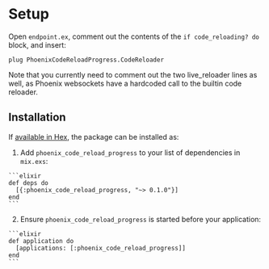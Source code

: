 # Setup

Open `endpoint.ex`, comment out the contents of the `if code_reloading? do` block, and insert:

  `plug PhoenixCodeReloadProgress.CodeReloader`

Note that you currently need to comment out the two live_reloader lines as well,
as Phoenix websockets have a hardcoded call to the builtin code reloader.

## Installation

If [available in Hex](https://hex.pm/docs/publish), the package can be installed as:

  1. Add `phoenix_code_reload_progress` to your list of dependencies in `mix.exs`:

    ```elixir
    def deps do
      [{:phoenix_code_reload_progress, "~> 0.1.0"}]
    end
    ```

  2. Ensure `phoenix_code_reload_progress` is started before your application:

    ```elixir
    def application do
      [applications: [:phoenix_code_reload_progress]]
    end
    ```

